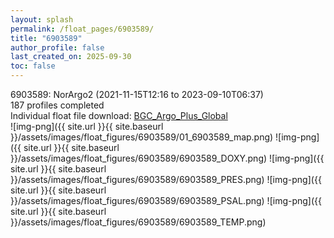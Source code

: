 ```yaml
---
layout: splash
permalink: /float_pages/6903589/
title: "6903589"
author_profile: false
last_created_on: 2025-09-30
toc: false
---
```

 
6903589: NorArgo2 (2021-11-15T12:16 to 2023-09-10T06:37)\
187 profiles completed\
Individual float file download: [BGC_Argo_Plus_Global](https://ftp.soest.hawaii.edu/bgc_argo_plus/Individual_Floats/outliers_removed/6903589_Sprof_processed.nc)\
![img-png]({{ site.url }}{{ site.baseurl }}/assets/images/float_figures/6903589/01_6903589_map.png)
![img-png]({{ site.url }}{{ site.baseurl }}/assets/images/float_figures/6903589/6903589_DOXY.png)
![img-png]({{ site.url }}{{ site.baseurl }}/assets/images/float_figures/6903589/6903589_PRES.png)
![img-png]({{ site.url }}{{ site.baseurl }}/assets/images/float_figures/6903589/6903589_PSAL.png)
![img-png]({{ site.url }}{{ site.baseurl }}/assets/images/float_figures/6903589/6903589_TEMP.png)
